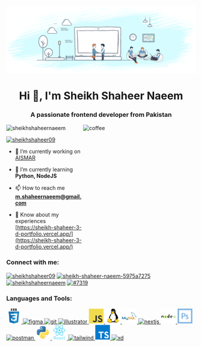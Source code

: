 ![logo](https://github.com/sheikhshaheernaeem/sheikhshaheernaeem/blob/main/banner3.gif)
<h1 align="center">Hi 👋, I'm Sheikh Shaheer Naeem</h1>
<h3 align="center">A passionate frontend developer from Pakistan</h3>

<img align="right" alt="coffee" width="300" height="300" src="https://media0.giphy.com/media/Sh7FMlRTsgB8lO8WKJ/giphy.gif?cid=6c09b9525oshvx7pj0lxgxprpc2lv935ss1bnwjbuiz3ivvw&ep=v1_internal_gif_by_id&rid=giphy.gif&ct=s">
<p align="left"> <img src="https://komarev.com/ghpvc/?username=sheikhshaheernaeem&label=Profile%20views&color=0e75b6&style=flat" alt="sheikhshaheernaeem" /> </p>

<p align="left"> <a href="https://twitter.com/sheikhshaheer09" target="blank"><img src="https://img.shields.io/twitter/follow/sheikhshaheer09?logo=twitter&style=for-the-badge" alt="sheikhshaheer09" /></a> </p>

- 🔭 I’m currently working on [AISMAR](www.al-smar.com)

- 🌱 I’m currently learning **Python, NodeJS**

- 📫 How to reach me **m.shaheernaeem@gmail.com**

- 📄 Know about my experiences [https://sheikh-shaheer-3-d-portfolio.vercel.app/](https://sheikh-shaheer-3-d-portfolio.vercel.app/)

<h3 align="left">Connect with me:</h3>
<p align="left">
<a href="https://twitter.com/sheikhshaheer09" target="blank"><img align="center" src="https://raw.githubusercontent.com/rahuldkjain/github-profile-readme-generator/master/src/images/icons/Social/twitter.svg" alt="sheikhshaheer09" height="30" width="40" /></a>
<a href="https://linkedin.com/in/sheikh-shaheer-naeem-5975a7275" target="blank"><img align="center" src="https://raw.githubusercontent.com/rahuldkjain/github-profile-readme-generator/master/src/images/icons/Social/linked-in-alt.svg" alt="sheikh-shaheer-naeem-5975a7275" height="30" width="40" /></a>
<a href="https://instagram.com/sheikhshaheernaeem" target="blank"><img align="center" src="https://raw.githubusercontent.com/rahuldkjain/github-profile-readme-generator/master/src/images/icons/Social/instagram.svg" alt="sheikhshaheernaeem" height="30" width="40" /></a>
<a href="https://discord.gg/#7319" target="blank"><img align="center" src="https://raw.githubusercontent.com/rahuldkjain/github-profile-readme-generator/master/src/images/icons/Social/discord.svg" alt="#7319" height="30" width="40" /></a>
</p>

<h3 align="left">Languages and Tools:</h3>
<p align="left"> <a href="https://www.w3schools.com/css/" target="_blank" rel="noreferrer"> <img src="https://raw.githubusercontent.com/devicons/devicon/master/icons/css3/css3-original-wordmark.svg" alt="css3" width="40" height="40"/> </a> <a href="https://www.figma.com/" target="_blank" rel="noreferrer"> <img src="https://www.vectorlogo.zone/logos/figma/figma-icon.svg" alt="figma" width="40" height="40"/> </a> <a href="https://git-scm.com/" target="_blank" rel="noreferrer"> <img src="https://www.vectorlogo.zone/logos/git-scm/git-scm-icon.svg" alt="git" width="40" height="40"/> </a> <a href="https://www.adobe.com/in/products/illustrator.html" target="_blank" rel="noreferrer"> <img src="https://www.vectorlogo.zone/logos/adobe_illustrator/adobe_illustrator-icon.svg" alt="illustrator" width="40" height="40"/> </a> <a href="https://developer.mozilla.org/en-US/docs/Web/JavaScript" target="_blank" rel="noreferrer"> <img src="https://raw.githubusercontent.com/devicons/devicon/master/icons/javascript/javascript-original.svg" alt="javascript" width="40" height="40"/> </a> <a href="https://www.linux.org/" target="_blank" rel="noreferrer"> <img src="https://raw.githubusercontent.com/devicons/devicon/master/icons/linux/linux-original.svg" alt="linux" width="40" height="40"/> </a> <a href="https://www.mysql.com/" target="_blank" rel="noreferrer"> <img src="https://raw.githubusercontent.com/devicons/devicon/master/icons/mysql/mysql-original-wordmark.svg" alt="mysql" width="40" height="40"/> </a> <a href="https://nextjs.org/" target="_blank" rel="noreferrer"> <img src="https://cdn.worldvectorlogo.com/logos/nextjs-2.svg" alt="nextjs" width="40" height="40"/> </a> <a href="https://nodejs.org" target="_blank" rel="noreferrer"> <img src="https://raw.githubusercontent.com/devicons/devicon/master/icons/nodejs/nodejs-original-wordmark.svg" alt="nodejs" width="40" height="40"/> </a> <a href="https://www.photoshop.com/en" target="_blank" rel="noreferrer"> <img src="https://raw.githubusercontent.com/devicons/devicon/master/icons/photoshop/photoshop-line.svg" alt="photoshop" width="40" height="40"/> </a> <a href="https://postman.com" target="_blank" rel="noreferrer"> <img src="https://www.vectorlogo.zone/logos/getpostman/getpostman-icon.svg" alt="postman" width="40" height="40"/> </a> <a href="https://www.python.org" target="_blank" rel="noreferrer"> <img src="https://raw.githubusercontent.com/devicons/devicon/master/icons/python/python-original.svg" alt="python" width="40" height="40"/> </a> <a href="https://reactjs.org/" target="_blank" rel="noreferrer"> <img src="https://raw.githubusercontent.com/devicons/devicon/master/icons/react/react-original-wordmark.svg" alt="react" width="40" height="40"/> </a> <a href="https://tailwindcss.com/" target="_blank" rel="noreferrer"> <img src="https://www.vectorlogo.zone/logos/tailwindcss/tailwindcss-icon.svg" alt="tailwind" width="40" height="40"/> </a> <a href="https://www.typescriptlang.org/" target="_blank" rel="noreferrer"> <img src="https://raw.githubusercontent.com/devicons/devicon/master/icons/typescript/typescript-original.svg" alt="typescript" width="40" height="40"/> </a> <a href="https://www.adobe.com/products/xd.html" target="_blank" rel="noreferrer"> <img src="https://cdn.worldvectorlogo.com/logos/adobe-xd.svg" alt="xd" width="40" height="40"/> </a> </p>
